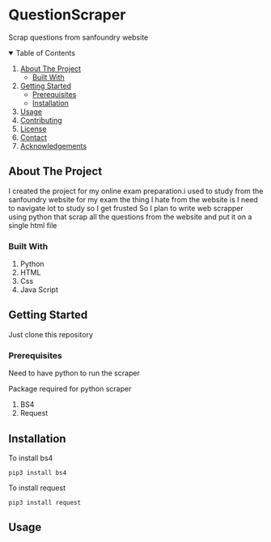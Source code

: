 # QuestionScraper
Scrap questions from sanfoundry website

<!-- TABLE OF CONTENTS -->

<details open="open">
  <summary>Table of Contents</summary>
  <ol>
    <li>
      <a href="#about-the-project">About The Project</a>
      <ul>
        <li><a href="#built-with">Built With</a></li>
      </ul>
    </li>
    <li>
      <a href="#getting-started">Getting Started</a>
      <ul>
        <li><a href="#prerequisites">Prerequisites</a></li>
        <li><a href="#installation">Installation</a></li>
      </ul>
    </li>
    <li><a href="#usage">Usage</a></li>
    <li><a href="#contributing">Contributing</a></li>
    <li><a href="#license">License</a></li>
    <li><a href="#contact">Contact</a></li>
    <li><a href="#acknowledgements">Acknowledgements</a></li>
  </ol>
</details>


<!-- ABOUT THE PROJECT -->
## About The Project

<p>I created the project for my online exam preparation.i used to study from the sanfoundry website for my exam the thing I hate from the website is I need to navigate lot to study so I get frusted
So I plan to write web scrapper using python that scrap all the questions from the website and put it on a single html file </p>

### Built With

<ol>
<li> Python</li>
<li> HTML</li>
<li> Css</li>
<li> Java Script</li>
</ol>


## Getting Started

Just clone this repository 

### Prerequisites

Need to have python to run the scraper 

Package required for python scraper
<ol>
<li> BS4</li>
<li> Request</li>
</ol>

## Installation

To install bs4 

```
pip3 install bs4
```
To install request

```
pip3 install request
```

## Usage


